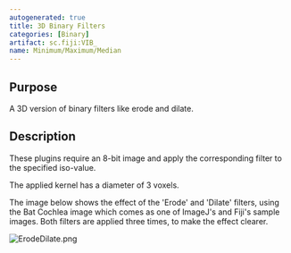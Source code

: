 ```yaml
---
autogenerated: true
title: 3D Binary Filters
categories: [Binary]
artifact: sc.fiji:VIB_
name: Minimum/Maximum/Median
---
```


## Purpose

A 3D version of binary filters like erode and dilate.

## Description

These plugins require an 8-bit image and apply the corresponding filter to the specified iso-value.

The applied kernel has a diameter of 3 voxels.

The image below shows the effect of the 'Erode' and 'Dilate' filters, using the Bat Cochlea image which comes as one of ImageJ's and Fiji's sample images. Both filters are applied three times, to make the effect clearer.

![](/media/erodedilate.png "ErodeDilate.png")
